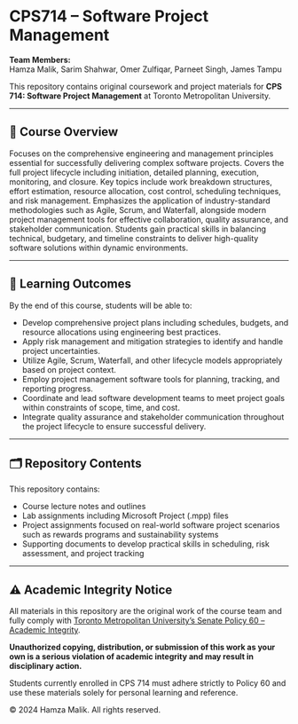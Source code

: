 # CPS714 – Software Project Management

**Team Members:**  
Hamza Malik, Sarim Shahwar, Omer Zulfiqar, Parneet Singh, James Tampu

This repository contains original coursework and project materials for **CPS 714: Software Project Management** at Toronto Metropolitan University.

---

## 📘 Course Overview

Focuses on the comprehensive engineering and management principles essential for successfully delivering complex software projects. Covers the full project lifecycle including initiation, detailed planning, execution, monitoring, and closure. Key topics include work breakdown structures, effort estimation, resource allocation, cost control, scheduling techniques, and risk management. Emphasizes the application of industry-standard methodologies such as Agile, Scrum, and Waterfall, alongside modern project management tools for effective collaboration, quality assurance, and stakeholder communication. Students gain practical skills in balancing technical, budgetary, and timeline constraints to deliver high-quality software solutions within dynamic environments.

---

## 🎯 Learning Outcomes

By the end of this course, students will be able to:  
- Develop comprehensive project plans including schedules, budgets, and resource allocations using engineering best practices.  
- Apply risk management and mitigation strategies to identify and handle project uncertainties.  
- Utilize Agile, Scrum, Waterfall, and other lifecycle models appropriately based on project context.  
- Employ project management software tools for planning, tracking, and reporting progress.  
- Coordinate and lead software development teams to meet project goals within constraints of scope, time, and cost.  
- Integrate quality assurance and stakeholder communication throughout the project lifecycle to ensure successful delivery.  

---

## 🗂️ Repository Contents

This repository contains:  
- Course lecture notes and outlines  
- Lab assignments including Microsoft Project (.mpp) files  
- Project assignments focused on real-world software project scenarios such as rewards programs and sustainability systems  
- Supporting documents to develop practical skills in scheduling, risk assessment, and project tracking  

---

## ⚠️ Academic Integrity Notice

All materials in this repository are the original work of the course team and fully comply with [Toronto Metropolitan University’s Senate Policy 60 – Academic Integrity](https://www.torontomu.ca/senate/policies/pol60.pdf).

**Unauthorized copying, distribution, or submission of this work as your own is a serious violation of academic integrity and may result in disciplinary action.**

Students currently enrolled in CPS 714 must adhere strictly to Policy 60 and use these materials solely for personal learning and reference.

© 2024 Hamza Malik. All rights reserved.
